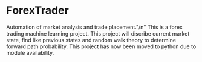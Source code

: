 # ForexTrader
Automation of market analysis and trade placement."/n"
This is a forex trading machine learning project. This project will discribe current market state, find like previous states and random walk theory to determine forward path probability.
This project has now been moved to python due to module availability.
